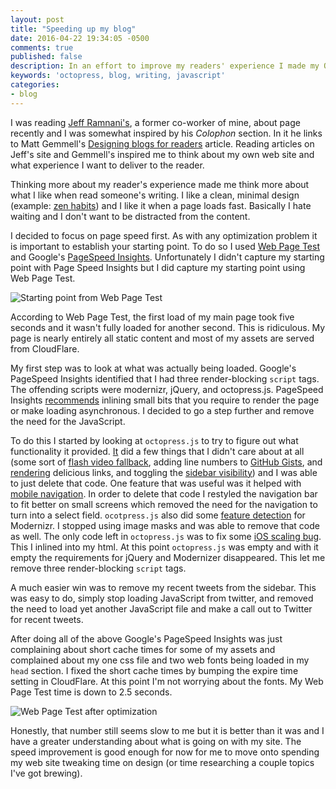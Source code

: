 ```yaml
---
layout: post
title: "Speeding up my blog"
date: 2016-04-22 19:34:05 -0500
comments: true
published: false
description: In an effort to improve my readers' experience I made my Octopress blog load significantly faster.
keywords: 'octopress, blog, writing, javascript'
categories: 
- blog
---
```


I was reading [Jeff Ramnani's](https://jefframnani.com/about/), a
former co-worker of mine, about page recently and I was somewhat
inspired by his _Colophon_ section. In it he links to Matt Gemmell's
[Designing blogs for readers](http://mattgemmell.com/designing-blogs-for-readers/)
article. Reading articles on Jeff's site and Gemmell's inspired me to
think about my own web site and what experience I want to deliver to
the reader.

Thinking more about my reader's experience made me think more about
what I like when read someone's writing. I like a clean, minimal
design (example: [zen habits](http://zenhabits.net/falling/)) and I
like it when a page loads fast. Basically I hate waiting and I don't
want to be distracted from the content.

I decided to focus on page speed first. As with any optimization
problem it is important to establish your starting point. To do so I
used [Web Page Test](http://www.webpagetest.org) and Google's
[PageSpeed Insights](https://developers.google.com/speed/pagespeed/insights/). Unfortunately
I didn't capture my starting point with Page Speed Insights but I did
capture my starting point using Web Page Test.

![Starting point from Web Page Test](/images/before-optimizations.png)

According to Web Page Test, the first load of my main page took five
seconds and it wasn't fully loaded for another second. This is
ridiculous. My page is nearly entirely all static content and most of
my assets are served from CloudFlare.

My first step was to look at what was actually being loaded. Google's
PageSpeed Insights identified that I had three render-blocking
`script` tags. The offending scripts were modernizr, jQuery, and
octopress.js. PageSpeed Insights
[recommends](https://developers.google.com/speed/docs/insights/BlockingJS#overview)
inlining small bits that you require to render the page or make
loading asynchronous. I decided to go a step further and remove the
need for the JavaScript.

To do this I started by looking at `octopress.js` to try to figure out
what functionality it
provided. [It](https://github.com/jakemcc/jakemccrary.com/blob/c27a131aef437181dcab9552c3241f8adafb3884/source/javascripts/octopress.js)
did a few things that I didn't care about at all (some sort of
[flash video fallback](https://github.com/jakemcc/jakemccrary.com/blob/c27a131aef437181dcab9552c3241f8adafb3884/source/javascripts/octopress.js#L111),
adding line numbers to
[GitHub Gists](https://github.com/jakemcc/jakemccrary.com/blob/c27a131aef437181dcab9552c3241f8adafb3884/source/javascripts/octopress.js#L112),
and
[rendering](https://github.com/jakemcc/jakemccrary.com/blob/c27a131aef437181dcab9552c3241f8adafb3884/source/javascripts/octopress.js#L99)
delicious links, and toggling the
[sidebar visibility](https://github.com/jakemcc/jakemccrary.com/blob/c27a131aef437181dcab9552c3241f8adafb3884/source/javascripts/octopress.js#L114))
and I was able to just delete that code. One feature that was useful
was it helped with
[mobile navigation](https://github.com/jakemcc/jakemccrary.com/blob/c27a131aef437181dcab9552c3241f8adafb3884/source/javascripts/octopress.js#L1-L13). In
order to delete that code I restyled the navigation bar to fit better
on small screens which removed the need for the navigation to turn
into a select field. `ocotpress.js` also did some
[feature detection](https://github.com/jakemcc/jakemccrary.com/blob/c27a131aef437181dcab9552c3241f8adafb3884/source/javascripts/octopress.js#L37)
for Modernizr. I stopped using image masks and was able to remove that
code as well. The only code left in `octopress.js` was to fix some
[iOS scaling bug](https://github.com/jakemcc/jakemccrary.com/blob/c27a131aef437181dcab9552c3241f8adafb3884/source/javascripts/octopress.js#L121-L136). This
I inlined into my html. At this point `octopress.js` was empty and
with it empty the requirements for jQuery and Modernizer
disappeared. This let me remove three render-blocking `script` tags.

A much easier win was to remove my recent tweets from the
sidebar. This was easy to do, simply stop loading JavaScript from
twitter, and removed the need to load yet another JavaScript file and
make a call out to Twitter for recent tweets.

After doing all of the above Google's PageSpeed Insights was just
complaining about short cache times for some of my assets and
complained about my one css file and two web fonts being loaded in my
`head` section. I fixed the short cache times by bumping the expire
time setting in CloudFlare. At this point I'm not worrying about the
fonts. My Web Page Test time is down to 2.5 seconds.

![Web Page Test after optimization](/images/after-optimizations.png)

Honestly, that number still seems slow to me but it is better than it
was and I have a greater understanding about what is going on with my
site. The speed improvement is good enough for now for me to move onto
spending my web site tweaking time on design (or time researching a
couple topics I've got brewing).
